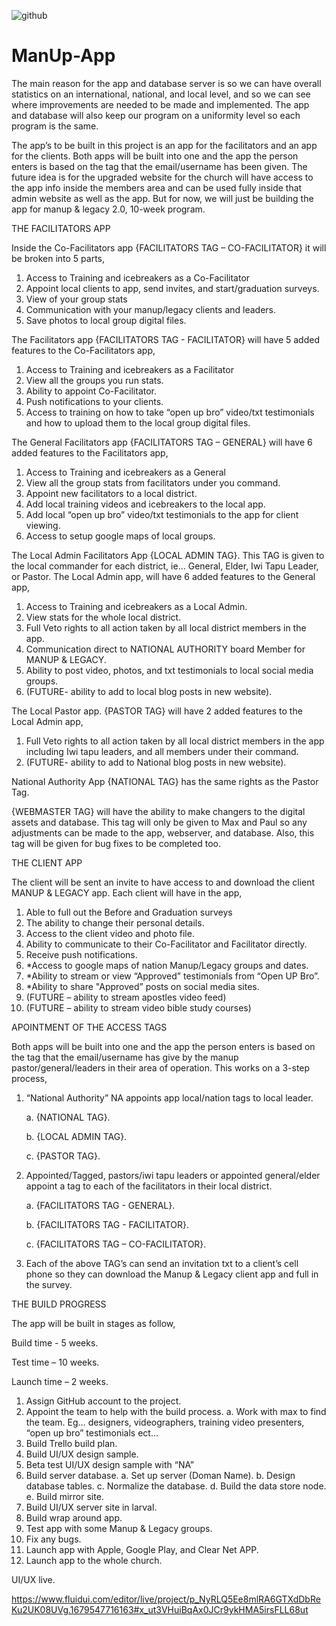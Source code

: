 ![github](https://user-images.githubusercontent.com/119977793/227475424-a1bbbabe-0ff1-4be5-acdf-e87edb517532.jpg)


# ManUp-App

The main reason for the app and database server is so we can have overall statistics on an international, national, and local level, and so we can see where improvements are needed to be made and implemented. The app and database will also keep our program on a uniformity level so each program is the same. 

The app’s to be built in this project is an app for the facilitators and an app for the clients.  Both apps will be built into one and the app the person enters is based on the tag that the email/username has been given. The future idea is for the upgraded website for the church will have access to the app info inside the members area and can be used fully inside that admin website as well as the app.  But for now, we will just be building the app for manup & legacy 2.0, 10-week program.

THE FACILITATORS APP

Inside the Co-Facilitators app {FACILITATORS TAG – CO-FACILITATOR} it will be broken into 5 parts,

1.	Access to Training and icebreakers as a Co-Facilitator
2.	Appoint local clients to app, send invites, and start/graduation surveys.
3.	View of your group stats
4.	Communication with your manup/legacy clients and leaders.
5.	Save photos to local group digital files.

The Facilitators app {FACILITATORS TAG - FACILITATOR} will have 5 added features to the Co-Facilitators app,

1.	Access to Training and icebreakers as a Facilitator
2.	View all the groups you run stats.
3.	Ability to appoint Co-Facilitator.
4.	Push notifications to your clients.
5.	Access to training on how to take “open up bro” video/txt testimonials and how to upload them to the local group digital files.

The General Facilitators app {FACILITATORS TAG – GENERAL} will have 6 added features to the Facilitators app,

1.	Access to Training and icebreakers as a General
2.	View all the group stats from facilitators under you command.
3.	Appoint new facilitators to a local district.
4.	Add local training videos and icebreakers to the local app.
5.	Add local “open up bro” video/txt testimonials to the app for client viewing.
6.	Access to setup google maps of local groups.

The Local Admin Facilitators App {LOCAL ADMIN TAG}.  This TAG is given to the local commander for each district, ie… General, Elder, Iwi Tapu Leader, or Pastor. The Local Admin app, will have 6 added features to the General app,

1.	Access to Training and icebreakers as a Local Admin.
2.	View stats for the whole local district.
3.	Full Veto rights to all action taken by all local district members in the app.
4.	Communication direct to NATIONAL AUTHORITY board Member for MANUP & LEGACY.
5.	Ability to post video, photos, and txt testimonials to local social media groups.
6.	(FUTURE- ability to add to local blog posts in new website).

The Local Pastor app. {PASTOR TAG} will have 2 added features to the Local Admin app,

1.	Full Veto rights to all action taken by all local district members in the app including Iwi tapu leaders, and all members under their command.
2.	(FUTURE- ability to add to National blog posts in new website).

National Authority App {NATIONAL TAG} has the same rights as the Pastor Tag.

{WEBMASTER TAG} will have the ability to make changers to the digital assets and database.  This tag will only be given to Max and Paul so any adjustments can be made to the app, webserver, and database. Also, this tag will be given for bug fixes to be completed too.


THE CLIENT APP

The client will be sent an invite to have access to and download the client MANUP & LEGACY app.  Each client will have in the app,

1.	Able to full out the Before and Graduation surveys 
2.	The ability to change their personal details.
3.	Access to the client video and photo file.
4.	Ability to communicate to their Co-Facilitator and Facilitator directly.
5.	Receive push notifications.
6.	*Access to google maps of nation Manup/Legacy groups and dates.
7.	*Ability to stream or view “Approved” testimonials from “Open UP Bro”.
8.	*Ability to share "Approved” posts on social media sites.
9.	(FUTURE – ability to stream apostles video feed)
10.	(FUTURE – ability to stream video bible study courses)

APOINTMENT OF THE ACCESS TAGS

Both apps will be built into one and the app the person enters is based on the tag that the email/username has give by the manup pastor/general/leaders in their area of operation.  This works on a 3-step process,

1.	“National Authority” NA appoints app local/nation tags to local leader.

      a.	{NATIONAL TAG}.
      
      b.	{LOCAL ADMIN TAG}.
      
      c.	{PASTOR TAG}.

2.	Appointed/Tagged, pastors/iwi tapu leaders or appointed general/elder appoint a tag to each of the facilitators in their local district.

      a.	{FACILITATORS TAG - GENERAL}.
      
      b.	{FACILITATORS TAG - FACILITATOR}.
      
      c.	{FACILITATORS TAG – CO-FACILITATOR}.

3.	Each of the above TAG’s can send an invitation txt to a client’s cell phone so they can download the Manup & Legacy client app and full in the survey. 


THE BUILD PROGRESS

The app will be built in stages as follow,

Build time 	- 5 weeks.

Test time 	– 10 weeks.

Launch time	– 2 weeks.

1.	Assign GitHub account to the project.
2.	Appoint the team to help with the build process.
a.	Work with max to find the team. Eg… designers, videographers, training video presenters, “open up bro” testimonials ect…
3.	Build Trello build plan.
4.	Build UI/UX design sample.
5.	Beta test UI/UX design sample with “NA”
6.	Build server database.
a.	Set up server (Doman Name).
b.	Design database tables.
c.	Normalize the database.
d.	Build the data store node.
e.	Build mirror site.
7.	Build UI/UX server site in larval.
8.	Build wrap around app.
9.	Test app with some Manup & Legacy groups.
10.	Fix any bugs.
11.	Launch app with Apple, Google Play, and Clear Net APP.
12.	Launch app to the whole church.

UI/UX live.

https://www.fluidui.com/editor/live/project/p_NyRLQ5Ee8mlRA6GTXdDbReKu2UK08UVg.1679547716163#x_ut3VHuiBqAx0JCr9ykHMA5irsFLL68ut


